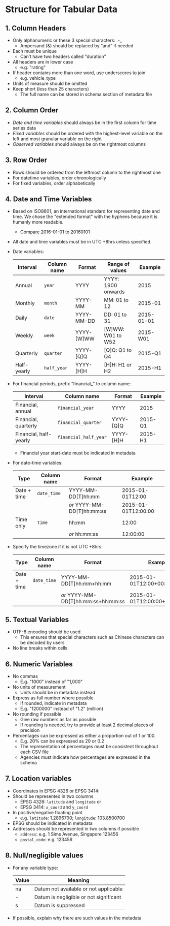 # Structure for Tabular Data

## 1. Column Headers
- Only alphanumeric or these 3 special characters: .-_
    - Ampersand (&) should be replaced by “and” if needed
- Each must be unique
    - Can’t have two headers called "duration"
- All headers are in lower case
    - e.g. "rating"
- If header contains more than one word, use underscores to join
    - e.g. vehicle_type
- Units of measure should be omitted
- Keep short (less than 25 characters)
    - The full name can be stored in schema section of metadata file

## 2. Column Order
- *Date and time variables* should always be in the first column for time series data
- *Fixed variables* should be ordered with the highest-level variable on the left and most granular variable on the right
- *Observed variables* should always be on the rightmost columns

## 3. Row Order
- Rows should be ordered from the leftmost column to the rightmost one
- For datetime variables, order chronologically
- For fixed variables, order alphabetically

## 4. Date and Time Variables
- Based on ISO8601, an international standard for representing date and time. We chose the "extended format" with the hyphens because it is humanly more readable.
    - Compare 2016-01-01 to 20160101

- All date and time variables must be in UTC +8hrs unless specified.

- Date variables:

    | Interval    | Column name | Format     | Range of values    | Example   |
    |-------------|-------------|------------|--------------------|-----------|
    | Annual      | `year`      | YYYY       | YYYY: 1900 onwards | 2015      |
    | Monthly     | `month`     | YYYY-MM    | MM: 01 to 12       | 2015-01   |
    | Daily       | `date`      | YYYY-MM-DD | DD: 01 to 31       | 2015-01-01|
    | Weekly      | `week`      | YYYY-[W]WW | [W]WW: W01 to W52  | 2015-W01  |
    | Quarterly   | `quarter`   | YYYY-[Q]Q  | [Q]Q: Q1 to Q4     | 2015-Q1   |
    | Half-yearly | `half_year` | YYYY-[H]H  | [H]H: H1 or H2     | 2015-H1   |
    
- For financial periods, prefix “financial_” to column name:

    | Interval               | Column name           | Format    | Example |
    |------------------------|-----------------------|-----------|---------|
    | Financial, annual      | `financial_year`      | YYYY      | 2015    |
    | Financial, quarterly   | `financial_quarter`   | YYYY-[Q]Q | 2015-Q1 |
    | Financial, half-yearly | `financial_half_year` | YYYY-[H]H | 2015-H1 |

    - Financial year start-date must be indicated in metadata

- For date-time variables:

    | Type        | Column name | Format                     | Example             |
    |-------------|-------------|----------------------------|---------------------|
    | Date + time | `date_time` | YYYY-MM-DD[T]hh:mm         | 2015-01-01T12:00    |
    |             |             | *or* YYYY-MM-DD[T]hh:mm:ss | 2015-01-01T12:00:00 |
    | Time only   | `time`      | hh:mm                      | 12:00               |
    |             |             | *or* hh:mm:ss              | 12:00:00            |

- Specify the timezone if it is not UTC +8hrs:

    | Type        | Column name | Format                     | Example               |
    |-------------|-------------|----------------------------|-----------------------|
    | Date + time | `date_time` | YYYY-MM-DD[T]hh:mm+hh:mm   | 2015-01-01T12:00+00:00|
    |             |             | *or* YYYY-MM-DD[T]hh:mm:ss+hh:mm:ss | 2015-01-01T12:00:00+00:00:00 |

## 5. Textual Variables
- UTF-8 encoding should be used
    - This ensures that special characters such as Chinese characters can be decoded by users
- No line breaks within cells

## 6. Numeric Variables
- No commas
    - E.g. "1000" instead of "1,000"
- No units of measurement
    - Units should be in metadata instead
- Express as full number where possible
    - If rounded, indicate in metadata
    - E.g. "1200000" instead of "1.2" (million)
- No rounding if possible
    - Give raw numbers as far as possible
    - If rounding is needed, try to provide at least 2 decimal places of precision
- Percentages can be expressed as either a proportion out of 1 or 100. 
    - E.g.  20% can be expressed as 20 or 0.2
    - The representation of percentages must be consistent throughout each CSV file
    - Agencies must indicate how percentages are expressed in the schema

## 7. Location variables
- Coordinates in EPSG 4326 or EPSG 3414:
- Should be represented in two columns
    - EPSG 4326: `latitude` and `longitude` or 
    - EPSG 3414: `x_coord` and `y_coord`
- In positive/negative floating point
    - e.g. `latitude`: 1.2896700; `longitude`: 103.8500700
- EPSG should be indicated in metadata
- Addresses should be represented in two columns if possible
    - `address`: e.g. 1 Sims Avenue, Singapore 123456
    - `postal_code`: e.g. 123456

## 8. Null/negligible values
- For any variable type:

    | Value | Meaning                                |
    |-------|----------------------------------------|
    | na    | Datum not available or not applicable  |
    | -     | Datum is negligible or not significant |
    | s     | Datum is suppressed                    |

- If possible, explain why there are such values in the metadata